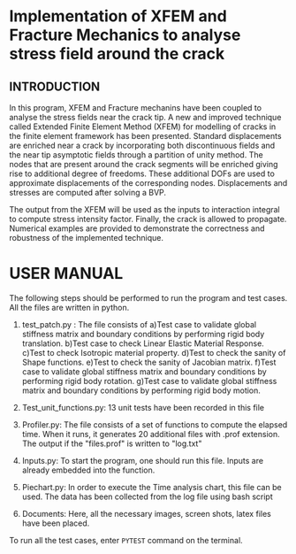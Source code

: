 # Implementation of XFEM and Fracture Mechanics to analyse stress field around the crack

## INTRODUCTION
In this program, XFEM and Fracture mechanins have been coupled to analyse the stress fields near the crack tip. A new and improved technique called Extended Finite Element Method (XFEM) for modelling of cracks in the finite element framework has been presented. Standard displacements are enriched near a crack by incorporating both discontinuous fields and the near tip asymptotic fields through a partition of unity method. The nodes that are present around the crack segments will be enriched giving rise to additional degree of freedoms. These additional DOFs are used to approximate displacements of the corresponding nodes. Displacements and stresses are computed after solving a BVP. 

The output from the XFEM will be used as the inputs to interaction integral to compute stress intensity factor. Finally, the crack is allowed to propagate. Numerical examples are provided to demonstrate the correctness and robustness of the implemented technique.

# USER MANUAL
The following steps should be performed to run the program and test cases. All
the files are written in python.

1. test_patch.py : The file consists of 
   a)Test case to validate global stiffness matrix and boundary conditions by performing rigid body translation.
   b)Test case to check Linear Elastic Material Response. 
   c)Test to check Isotropic material property.
   d)Test to check the sanity of Shape functions.
   e)Test to check the sanity of Jacobian matrix.
   f)Test case to validate global stiffness matrix and boundary conditions by performing rigid body rotation.
   g)Test case to validate global stiffness matrix and boundary conditions by performing rigid body motion.
   
2. Test_unit_functions.py: 13 unit tests have been recorded in this file

3. Profiler.py: The file consists of a set of functions to compute the elapsed time. When it runs, it generates 20 additional files with .prof extension.
   The output if the "files.prof" is written to "log.txt"

4. Inputs.py: To start the program, one should run this file. Inputs are already embedded into the function.

5. Piechart.py: In order to execute the Time analysis chart, this file can be used. The data has been collected from the log file
   using bash script 

6. Documents: Here, all the necessary images, screen shots, latex files have been placed. 

To run all the test cases, enter `PYTEST` command on the terminal.
